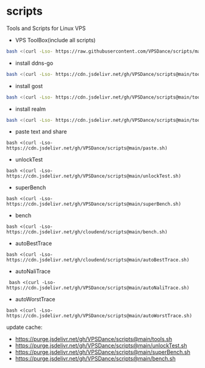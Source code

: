 # scripts
Tools and Scripts for Linux VPS

<!--
# cdn: https://cdn.statically.io/gh/:user/:repo/:tag/:file, https://cdn.statically.io/gh/cloudend/scripts/main/tools.sh
# cdn: https://cdn.jsdelivr.net/gh/:user/:repo/, https://cdn.jsdelivr.net/gh/cloudend/scripts@main/tools.sh
# cdn: https://hub.fastgit.org/:user/:repo/, https://hub.fastgit.org/zhboner/realm/releases/download/v1.4/realm
# cdn: https://ghproxy.com/https://github.com/:user/:repo/, https://ghproxy.com/https://github.com/zhboner/realm/releases/download/v1.4/realm
-->

- VPS ToolBox(include all scripts)
```sh
bash <(curl -Lso- https://raw.githubusercontent.com/VPSDance/scripts/main/toolbox.sh)
```

- install ddns-go
```sh
bash <(curl -Lso- https://cdn.jsdelivr.net/gh/VPSDance/scripts@main/tools.sh) ddns-go -p
```
- install gost
```sh
bash <(curl -Lso- https://cdn.jsdelivr.net/gh/VPSDance/scripts@main/tools.sh) gost -p
```
- install realm
```sh
bash <(curl -Lso- https://cdn.jsdelivr.net/gh/VPSDance/scripts@main/tools.sh) realm -p
```

- paste text and share
```
bash <(curl -Lso- https://cdn.jsdelivr.net/gh/VPSDance/scripts@main/paste.sh)
```

- unlockTest
```
bash <(curl -Lso- https://cdn.jsdelivr.net/gh/VPSDance/scripts@main/unlockTest.sh)
```

- superBench
```
bash <(curl -Lso- https://cdn.jsdelivr.net/gh/VPSDance/scripts@main/superBench.sh)
```
- bench
```
bash <(curl -Lso- https://cdn.jsdelivr.net/gh/cloudend/scripts@main/bench.sh)
```

- autoBestTrace
```
bash <(curl -Lso- https://cdn.jsdelivr.net/gh/cloudend/scripts@main/autoBestTrace.sh)
```
- autoNaliTrace
```
 bash <(curl -Lso- https://cdn.jsdelivr.net/gh/VPSDance/scripts@main/autoNaliTrace.sh)
```
- autoWorstTrace
```
bash <(curl -Lso- https://cdn.jsdelivr.net/gh/VPSDance/scripts@main/autoWorstTrace.sh)
```

update cache:

- https://purge.jsdelivr.net/gh/VPSDance/scripts@main/tools.sh
- https://purge.jsdelivr.net/gh/VPSDance/scripts@main/unlockTest.sh
- https://purge.jsdelivr.net/gh/VPSDance/scripts@main/superBench.sh
- https://purge.jsdelivr.net/gh/VPSDance/scripts@main/bench.sh

